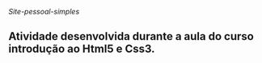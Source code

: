 
*Site-pessoal-simples*
## Atividade desenvolvida durante a aula do curso introdução ao Html5 e Css3.
